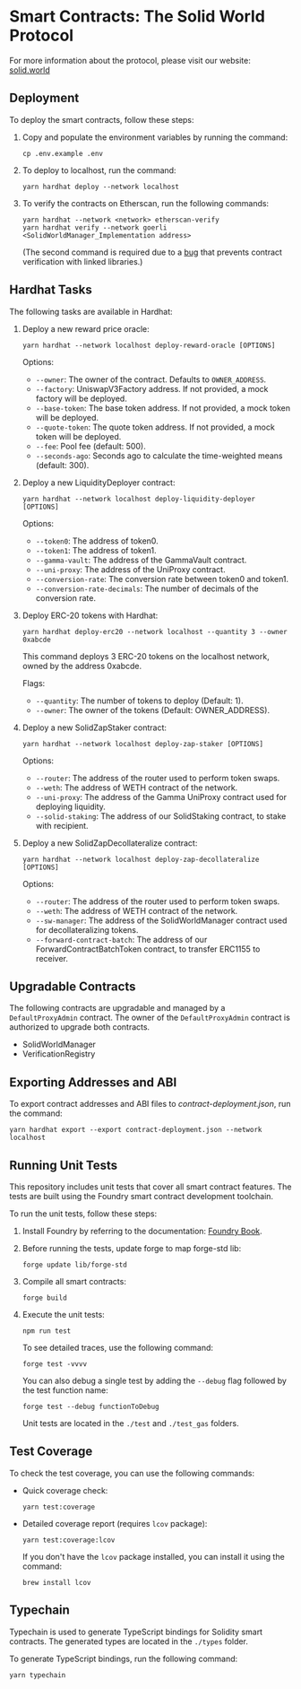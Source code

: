 # Smart Contracts: The Solid World Protocol

For more information about the protocol, please visit our website: [solid.world](https://solid.world)

## Deployment

To deploy the smart contracts, follow these steps:

1. Copy and populate the environment variables by running the command:
   ```shell
   cp .env.example .env
   ```

2. To deploy to localhost, run the command:
   ```shell
   yarn hardhat deploy --network localhost
   ```

3. To verify the contracts on Etherscan, run the following commands:
   ```shell
   yarn hardhat --network <network> etherscan-verify
   yarn hardhat verify --network goerli <SolidWorldManager_Implementation address>
   ```
   (The second command is required due to a [bug](https://github.com/wighawag/hardhat-deploy/issues/253) that prevents contract verification with linked libraries.)

## Hardhat Tasks

The following tasks are available in Hardhat:

1. Deploy a new reward price oracle:
   ```shell
   yarn hardhat --network localhost deploy-reward-oracle [OPTIONS]
   ```

   Options:
    - `--owner`: The owner of the contract. Defaults to `OWNER_ADDRESS`.
    - `--factory`: UniswapV3Factory address. If not provided, a mock factory will be deployed.
    - `--base-token`: The base token address. If not provided, a mock token will be deployed.
    - `--quote-token`: The quote token address. If not provided, a mock token will be deployed.
    - `--fee`: Pool fee (default: 500).
    - `--seconds-ago`: Seconds ago to calculate the time-weighted means (default: 300).

2. Deploy a new LiquidityDeployer contract:
   ```shell
   yarn hardhat --network localhost deploy-liquidity-deployer [OPTIONS]
   ```

   Options:
    - `--token0`: The address of token0.
    - `--token1`: The address of token1.
    - `--gamma-vault`: The address of the GammaVault contract.
    - `--uni-proxy`: The address of the UniProxy contract.
    - `--conversion-rate`: The conversion rate between token0 and token1.
    - `--conversion-rate-decimals`: The number of decimals of the conversion rate.

3. Deploy ERC-20 tokens with Hardhat:
   ```shell
   yarn hardhat deploy-erc20 --network localhost --quantity 3 --owner 0xabcde
   ```

   This command deploys 3 ERC-20 tokens on the localhost network, owned by the address 0xabcde.

   Flags:
    - `--quantity`: The number of tokens to deploy (Default: 1).
    - `--owner`: The owner of the tokens (Default: OWNER_ADDRESS).

4. Deploy a new SolidZapStaker contract:
   ```shell
   yarn hardhat --network localhost deploy-zap-staker [OPTIONS]
   ```

   Options:
   - `--router`: The address of the router used to perform token swaps.
   - `--weth`: The address of WETH contract of the network.
   - `--uni-proxy`: The address of the Gamma UniProxy contract used for deploying liquidity.
   - `--solid-staking`: The address of our SolidStaking contract, to stake with recipient.

5. Deploy a new SolidZapDecollateralize contract:
   ```shell
   yarn hardhat --network localhost deploy-zap-decollateralize [OPTIONS]
   ```

   Options:
   - `--router`: The address of the router used to perform token swaps.
   - `--weth`: The address of WETH contract of the network.
   - `--sw-manager`: The address of the SolidWorldManager contract used for decollateralizing tokens.
   - `--forward-contract-batch`: The address of our ForwardContractBatchToken contract, to transfer ERC1155 to receiver.

## Upgradable Contracts

The following contracts are upgradable and managed by a `DefaultProxyAdmin` contract. The owner of the `DefaultProxyAdmin` contract is authorized to upgrade both contracts.

- SolidWorldManager
- VerificationRegistry

## Exporting Addresses and ABI

To export contract addresses and ABI files to _contract-deployment.json_, run the command:
```shell
yarn hardhat export --export contract-deployment.json --network localhost
```

## Running Unit Tests

This repository includes unit tests that cover all smart contract features. The tests are built using the Foundry smart contract development toolchain.

To run the unit tests, follow these steps:

1. Install Foundry by referring to the documentation: [Foundry Book](https://book.getfoundry.sh/index.html).

2. Before running the tests, update forge to map forge-std lib:
   ```shell
   forge update lib/forge-std
   ```

3. Compile all smart contracts:
   ```shell
   forge build
   ```

4. Execute the unit tests:
   ```shell
   npm run test
   ```

   To see detailed traces, use the following command:
   ```shell
   forge test -vvvv
   ```

   You can also debug a single test by adding the `--debug` flag followed by the test function name:
   ```shell
   forge test --debug functionToDebug
   ```

   Unit tests are located in the `./test` and `./test_gas` folders.

## Test Coverage

To check the test coverage, you can use the following commands:

- Quick coverage check:
  ```shell
  yarn test:coverage
  ```

- Detailed coverage report (requires `lcov` package):
  ```shell
  yarn test:coverage:lcov
  ```

  If you don't have the `lcov` package installed, you can install it using the command:
  ```shell
  brew install lcov
  ```

## Typechain

Typechain is used to generate TypeScript bindings for Solidity smart contracts. The generated types are located in the `./types` folder.

To generate TypeScript bindings, run the following command:
```shell
yarn typechain
```
